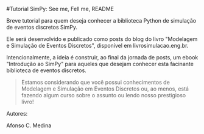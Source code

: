 #Tutorial SimPy: See me, Fell me, README

Breve tutorial para quem deseja conhecer a biblioteca Python de simulação de eventos discretos SimPy.

Ele será desenvolvido e publicado como posts do blog do livro "Modelagem e Simulação de Eventos Discretos", disponível em livrosimulacao.eng.br.

Intencionalmente, a ideia é construir, ao final da jornada de posts, um ebook "Introdução ao SimPy" para aqueles que desejam conhecer esta facinante biblioteca de eventos discretos.

> Estamos considerando que você possui conhecimentos de Modelagem e Simulação em Eventos Discretos ou, ao menos, está fazendo algum curso sobre o assunto ou lendo nosso prestigioso livro!

Autores: 

Afonso C. Medina
